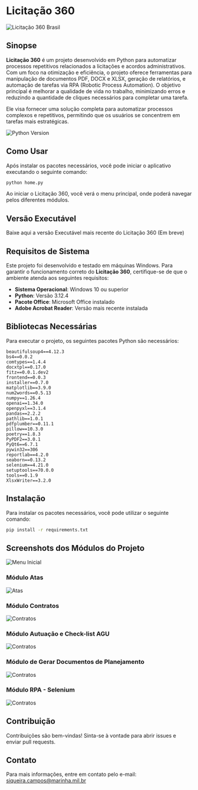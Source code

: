 
# Licitação 360

![Licitação 360 Brasil](https://github.com/Guilhermeksc/licitacao360/blob/master/resources/image/licitacao360_brasil.png)


## Sinopse
**Licitação 360** é um projeto desenvolvido em Python para automatizar processos repetitivos relacionados a licitações e acordos administrativos. Com um foco na otimização e eficiência, o projeto oferece ferramentas para manipulação de documentos PDF, DOCX e XLSX, geração de relatórios, e automação de tarefas via RPA (Robotic Process Automation). O objetivo principal é melhorar a qualidade de vida no trabalho, minimizando erros e reduzindo a quantidade de cliques necessários para completar uma tarefa.

Ele visa fornecer uma solução completa para automatizar processos complexos e repetitivos, permitindo que os usuários se concentrem em tarefas mais estratégicas.

![Python Version](https://img.shields.io/badge/python-3.12.4-blue)

## Como Usar
Após instalar os pacotes necessários, você pode iniciar o aplicativo executando o seguinte comando:

```sh
python home.py
```
Ao iniciar o Licitação 360, você verá o menu principal, onde poderá navegar pelos diferentes módulos.

## Versão Executável

Baixe aqui a versão Executável mais recente do Licitação 360 (Em breve)

## Requisitos de Sistema
Este projeto foi desenvolvido e testado em máquinas Windows. Para garantir o funcionamento correto do **Licitação 360**, certifique-se de que o ambiente atenda aos seguintes requisitos:

- **Sistema Operacional**: Windows 10 ou superior
- **Python**: Versão 3.12.4
- **Pacote Office**: Microsoft Office instalado
- **Adobe Acrobat Reader**: Versão mais recente instalada

## Bibliotecas Necessárias
Para executar o projeto, os seguintes pacotes Python são necessários:

```plaintext
beautifulsoup4==4.12.3
bs4==0.0.2
comtypes==1.4.4
docxtpl==0.17.0
fitz==0.0.1.dev2
frontend==0.0.3
installer==0.7.0
matplotlib==3.9.0
num2words==0.5.13
numpy==1.26.4
openai==1.34.0
openpyxl==3.1.4
pandas==2.2.2
pathlib==1.0.1
pdfplumber==0.11.1
pillow==10.3.0
poetry==1.8.3
PyPDF2==3.0.1
PyQt6==6.7.1
pywin32==306
reportlab==4.2.0
seaborn==0.13.2
selenium==4.21.0
setuptools==70.0.0
tools==0.1.9
XlsxWriter==3.2.0
```

## Instalação
Para instalar os pacotes necessários, você pode utilizar o seguinte comando:

```sh
pip install -r requirements.txt
```
## Screenshots dos Módulos do Projeto
![Menu Inicial](https://github.com/Guilhermeksc/licitacao360/blob/master/resources/image/readme1.png)

### Módulo Atas
![Atas](https://github.com/Guilhermeksc/licitacao360/blob/master/resources/image/readme2.png)

### Módulo Contratos
![Contratos](https://github.com/Guilhermeksc/licitacao360/blob/master/resources/image/readme3.png)

### Módulo Autuação e Check-list AGU
![Contratos](https://github.com/Guilhermeksc/licitacao360/blob/master/resources/image/readme4.png)

### Módulo de Gerar Documentos de Planejamento
![Contratos](https://github.com/Guilhermeksc/licitacao360/blob/master/resources/image/readme5.png)

### Módulo RPA - Selenium
![Contratos](https://github.com/Guilhermeksc/licitacao360/blob/master/resources/image/readme6.png)



## Contribuição
Contribuições são bem-vindas! Sinta-se à vontade para abrir issues e enviar pull requests.

## Contato
Para mais informações, entre em contato pelo e-mail: [siqueira.campos@marinha.mil.br](mailto:siqueira.campos@marinha.mil.br)